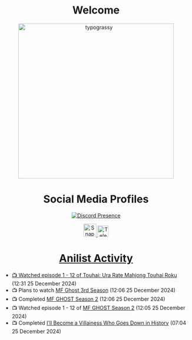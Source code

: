 <div align="center">

# Welcome
<a href="https://github.com/kawarimidoll/typograssy">
    <img alt="typograssy" src="https://typograssy.deno.dev/api?text=%E3%82%88%E3%81%86%E3%81%93%E3%81%9D%E3%81%BF%E3%81%AA%E3%81%95%E3%82%93%20-%20Sheby--&&l0=none&l1=82d9d0&l2=027353&l3=038c4c&l4=01402e&bg=none&frame=none&speed=100&comment=" width="421.99">
</a>

</div>

<div align="center">

# Social Media Profiles

[![Discord Presence](https://lanyard.cnrad.dev/api/612532963938271232)](https://discord.com/users/612532963938271232)


<a href="https://www.snapchat.com/add/a.sheby" title="Snapchat Profile">
    <img src="https://www.freepnglogos.com/uploads/snapchat-logo-png-0.png" width="35" alt="Snapchat Logo" />


<a href="https://t.me/ASheby" title="Telegram Profile">
    <img src="https://www.freepnglogos.com/uploads/telegram-logo-png-0.png" width="30" alt="Telegram Logo" />


</div>

<div align="center">

# Anilist Activity

</div>

<!-- ANILIST_ACTIVITY:start -->

-   📺 Watched episode 1 - 12 of [Touhai: Ura Rate Mahjong Touhai Roku](https://anilist.co/anime/173263) (12:31 25 December 2024)
-   📺 Plans to watch [MF Ghost 3rd Season](https://anilist.co/anime/185753) (12:06 25 December 2024)
-   📺 Completed [MF GHOST Season 2](https://anilist.co/anime/171642) (12:06 25 December 2024)
-   📺 Watched episode 1 - 12 of [MF GHOST Season 2](https://anilist.co/anime/171642) (12:05 25 December 2024)
-   📺 Completed [I’ll Become a Villainess Who Goes Down in History](https://anilist.co/anime/168139) (07:04 25 December 2024)

<!-- ANILIST_ACTIVITY:end -->
